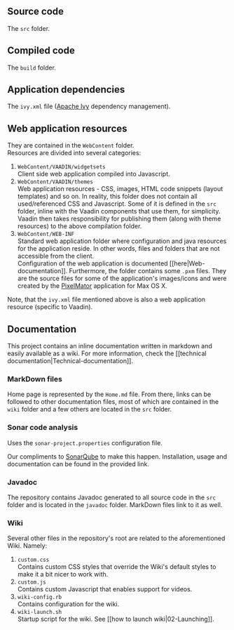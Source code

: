 <!-- --- title: Repository description -->

## Source code

The `src` folder.

## Compiled code

The `build` folder.

## Application dependencies

The `ivy.xml` file ([Apache Ivy](http://ant.apache.org/ivy) dependency  management).

## Web application resources

They are contained in the `WebContent` folder.  
Resources are divided into several categories:

1. `WebContent/VAADIN/widgetsets`  
Client side web application compiled into Javascript.
2. `WebContent/VAADIN/themes`  
Web application resources - CSS, images, HTML code snippets (layout templates) and so on. In reality, this folder does not contain all used/referenced CSS and Javascript. Some of it is defined in the `src` folder, inline with the Vaadin components that use them, for simplicity. Vaadin then takes responsibility for publishing them (along with theme resources) to the above compilation folder.
3. `WebContent/WEB-INF`  
Standard web application folder where configuration and java resources for the application reside. In other words, files and folders that are not accessible from the client.  
Configuration of the web application is documented [[here|Web-documentation]]. Furthermore, the folder contains some `.pxm` files. They are the source files for some of the application's images/icons and were created by the [PixelMator](http://www.pixelmator.com) application for Max OS X.

Note, that the `ivy.xml` file mentioned above is also a web application resource (specific to Vaadin).

## Documentation

This project contains an inline documentation written in markdown and easily available as a wiki. For more information, check the [[technical documentation|Technical-documentation]].  

### MarkDown files

Home page is represented by the `Home.md` file. From there, links can be followed to other documentation files, most of which are contained in the `wiki` folder and a few others are located in the `src` folder.

### Sonar code analysis

Uses the `sonar-project.properties` configuration file.

Our compliments to [SonarQube](http://www.sonarqube.org/) to make this happen. Installation, usage and documentation can be found in the provided link.

### Javadoc

The repository contains Javadoc generated to all source code in the `src` folder and is located in the `javadoc` folder. MarkDown files link to it as well.

### Wiki

Several other files in the repository's root are related to the aforementioned Wiki. Namely:

1. `custom.css`  
Contains custom CSS styles that override the Wiki's default styles to make it a bit nicer to work with.
2. `custom.js`  
Contains custom Javascript that enables support for videos.
3. `wiki-config.rb`  
Contains configuration for the wiki.
4. `wiki-launch.sh`  
Startup script for the wiki. See [[how to launch wiki|02-Launching]].